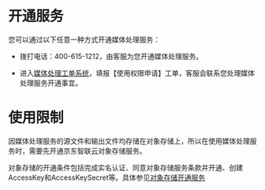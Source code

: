 # 开通服务

您可以通过以下任意一种方式开通媒体处理服务：

-   拨打电话：400-615-1212，由客服为您开通媒体处理服务。

-   进入[媒体处理工单系统](https://ticket.jdcloud.com/applyorder/form?cateId=1230&questionId=1235)，填报【使用权限申请】工单，客服会联系您处理媒体处理服务开通事宜。

# 使用限制

因媒体处理服务的源文件和输出文件均存储在对象存储上，所以在使用媒体处理服务时，需要先开通京东智联云对象存储服务。

对象存储的开通条件包括完成实名认证、同意对象存储服务条款并开通、创建AccessKey和AccessKeySecret等。具体参见[对象存储开通服务](../../../Storage-and-CDN/Object-Storage-Service/Getting-Started/Sign-Up-Service-1.md)

